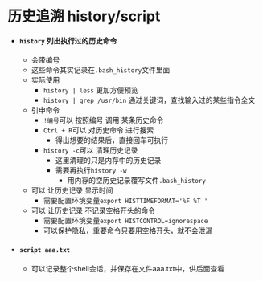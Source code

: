 # 历史追溯 history/script

- #### `history` 列出执行过的历史命令
    - 会带编号
    - 这些命令其实记录在`.bash_history`文件里面
    - 实际使用
        - `history | less` 更加方便预览
        - `history | grep /usr/bin` 通过关键词，查找输入过的某些指令全文
    - 引申命令
        - `!编号`可以 按照编号 调用 某条历史命令
        - `Ctrl + R`可以 对历史命令 进行搜索
            - 得出想要的结果后，直接回车可执行
        - `history -c`可以 清理历史记录
            - 这里清理的只是内存中的历史记录
            - 需要再执行`history -w`
                - 用内存的空历史记录覆写文件`.bash_history`
    - 可以 让历史记录 显示时间
        - 需要配置环境变量`export HISTTIMEFORMAT='%F %T '`
    - 可以 让历史记录 不记录空格开头的命令
        - 需要配置环境变量`export HISTCONTROL=ignorespace`
        - 可以保护隐私，重要命令只要用空格开头，就不会泄漏

- #### `script aaa.txt`
    - 可以记录整个shell会话，并保存在文件aaa.txt中，供后面查看